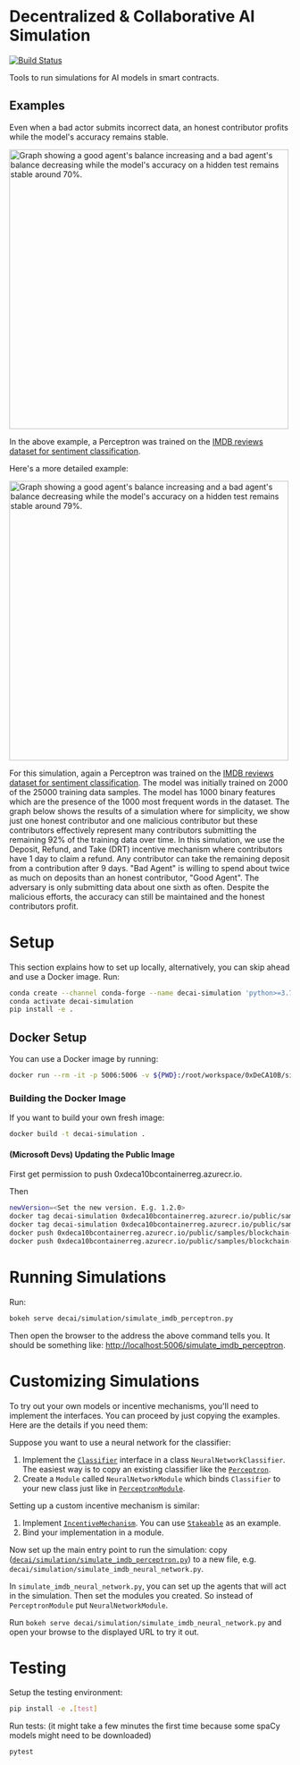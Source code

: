 # Decentralized & Collaborative AI Simulation

[![Build Status](https://dev.azure.com/maluuba/0xDeCA10B/_apis/build/status/simulation-CI?branchName=master)](https://dev.azure.com/maluuba/0xDeCA10B/_build/latest?definitionId=117&branchName=master)

Tools to run simulations for AI models in smart contracts.

## Examples

Even when a bad actor submits incorrect data, an honest contributor profits while the model's accuracy remains stable.

<img src="./assets/drt.gif?raw=true" width=500 alt="Graph showing a good agent's balance increasing and a bad agent's balance decreasing while the model's accuracy on a hidden test remains stable around 70%.">

In the above example, a Perceptron was trained on the [IMDB reviews dataset for sentiment classification][keras-imdb].

Here's a more detailed example:

<img src="./assets/1558466743_plot.png?raw=true" width=500 alt="Graph showing a good agent's balance increasing and a bad agent's balance decreasing while the model's accuracy on a hidden test remains stable around 79%.">

For this simulation, again a Perceptron was trained on the [IMDB reviews dataset for sentiment classification][keras-imdb].
The model was initially trained on 2000 of the 25000 training data samples.
The model has 1000 binary features which are the presence of the 1000 most frequent words in the dataset.
The graph below shows the results of a simulation where for simplicity, we show just one honest contributor and one malicious contributor but these contributors effectively represent many contributors submitting the remaining 92% of the training data over time.
In this simulation, we use the Deposit, Refund, and Take (DRT) incentive mechanism where contributors have 1 day to claim a refund.
Any contributor can take the remaining deposit from a contribution after 9 days.
"Bad Agent" is willing to spend about twice as much on deposits than an honest contributor, "Good Agent".
The adversary is only submitting data about one sixth as often.
Despite the malicious efforts, the accuracy can still be maintained and the honest contributors profit.

# Setup
This section explains how to set up locally, alternatively, you can skip ahead and use a Docker image.
Run:
```bash
conda create --channel conda-forge --name decai-simulation 'python>=3.7' bokeh mkl mkl-service numpy pandas phantomjs scikit-learn scipy tensorflow
conda activate decai-simulation
pip install -e .
```

## Docker Setup
You can use a Docker image by running:
```bash
docker run --rm -it -p 5006:5006 -v ${PWD}:/root/workspace/0xDeCA10B/simulation --name decai-simulation mcr.microsoft.com/samples/blockchain-ai/0xdeca10b-simulation bash
```

### Building the Docker Image
If you want to build your own fresh image:
```bash
docker build -t decai-simulation .
```

#### (Microsoft Devs) Updating the Public Image
First get permission to push 0xdeca10bcontainerreg.azurecr.io.

Then
```bash
newVersion=<Set the new version. E.g. 1.2.0>
docker tag decai-simulation 0xdeca10bcontainerreg.azurecr.io/public/samples/blockchain-ai/0xdeca10b-simulation:${newVersion}
docker tag decai-simulation 0xdeca10bcontainerreg.azurecr.io/public/samples/blockchain-ai/0xdeca10b-simulation:latest
docker push 0xdeca10bcontainerreg.azurecr.io/public/samples/blockchain-ai/0xdeca10b-simulation:${newVersion}
docker push 0xdeca10bcontainerreg.azurecr.io/public/samples/blockchain-ai/0xdeca10b-simulation:latest
```

# Running Simulations
Run:
```bash
bokeh serve decai/simulation/simulate_imdb_perceptron.py
``` 

Then open the browser to the address the above command tells you.
It should be something like: [http://localhost:5006/simulate_imdb_perceptron](http://localhost:5006/simulate_imdb_perceptron).

# Customizing Simulations
To try out your own models or incentive mechanisms, you'll need to implement the interfaces.
You can proceed by just copying the examples. Here are the details if you need them:

Suppose you want to use a neural network for the classifier:
1. Implement the [`Classifier`](decai/simulation/contract/classification/classifier.py) interface in a class `NeuralNetworkClassifier`.
The easiest way is to copy an existing classifier like the [`Perceptron`](decai/simulation/contract/classification/perceptron.py).
2. Create a `Module` called `NeuralNetworkModule` which binds `Classifier` to your new class just like in [`PerceptronModule`](decai/simulation/contract/classification/perceptron.py).

Setting up a custom incentive mechanism is similar:
1. Implement [`IncentiveMechanism`](decai/simulation/contract/incentive/incentive_mechanism.py).
You can use [`Stakeable`](decai/simulation/contract/incentive/stakeable.py) as an example.
2. Bind your implementation in a module.

Now set up the main entry point to run the simulation: copy ([`decai/simulation/simulate_imdb_perceptron.py`](decai/simulation/simulate_imdb_perceptron.py)) to a new file, e.g. `decai/simulation/simulate_imdb_neural_network.py`.

In `simulate_imdb_neural_network.py`, you can set up the agents that will act in the simulation.
Then set the modules you created.
So instead of `PerceptronModule` put `NeuralNetworkModule`.

Run `bokeh serve decai/simulation/simulate_imdb_neural_network.py` and open your browse to the displayed URL to try it out.

# Testing
Setup the testing environment: 
```bash
pip install -e .[test]
```

Run tests:
(it might take a few minutes the first time because some spaCy models might need to be downloaded)
```bash
pytest
```

[keras-imdb]: https://keras.io/datasets/#imdb-movie-reviews-sentiment-classification
